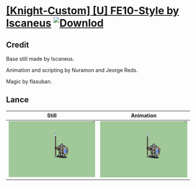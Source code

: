 # [\[Knight-Custom\] \[U\] FE10-Style by Iscaneus](./) [![Downlod](https://img.shields.io/badge/Download--red?style=social&logo=github)](https://minhaskamal.github.io/DownGit/#/home?url=https://github.com/Klokinator/FE-Repo/tree/main/Battle%20Animations%2FInfantry%20-%20Knights%2C%20Generals%2C%20Armors%2F%5BKnight-Custom%5D%20%5BU%5D%20FE10-Style%20by%20Iscaneus%2F2.%20Lance)

## Credit

Base still made by Iscaneus.

Animation and scripting by Nuramon and Jeorge Reds.

Magic by flasuban.

## Lance

| Still | Animation |
| :---: | :-------: |
| ![Lance still](./Lance_000.png) | ![Lance animation](./Lance.gif) |
